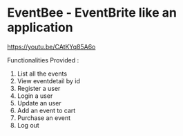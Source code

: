 # EventBee - EventBrite like an application
https://youtu.be/CAtKYq85A6o

Functionalities Provided :
1. List all the events
2. View eventdetail by id
3. Register a user
4. Login a user
5. Update an user
6. Add an event to cart
7. Purchase an event
8. Log out



